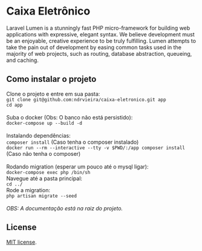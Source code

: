 # Caixa Eletrônico

Laravel Lumen is a stunningly fast PHP micro-framework for building web applications with expressive, elegant syntax. We believe development must be an enjoyable, creative experience to be truly fulfilling. Lumen attempts to take the pain out of development by easing common tasks used in the majority of web projects, such as routing, database abstraction, queueing, and caching.

## Como instalar o projeto

Clone o projeto e entre em sua pasta:
<br/>
`git clone git@github.com:ndrvieira/caixa-eletronico.git app`
<br/>
`cd app`
<br/>
<br/>
Suba o docker (Obs: O banco não está persistido):
<br/>
`docker-compose up --build -d`
<br/>
<br/>
Instalando dependências:
<br/>
`composer install` (Caso tenha o composer instalado)
<br/>
`docker run --rm --interactive --tty -v $PWD/:/app composer install` (Caso não tenha o composer)
<br/>
<br/>
Rodando migration (esperar um pouco até o mysql ligar):
<br/>
`docker-compose exec php /bin/sh`
<br/>
Navegue até a pasta principal:
<br/>
`cd ../`
<br/>
Rode a migration:
<br/>
`php artisan migrate --seed`
<br/>
<br/>
*OBS: A documentação está na raiz do projeto.*

## License

[MIT license](https://opensource.org/licenses/MIT).

